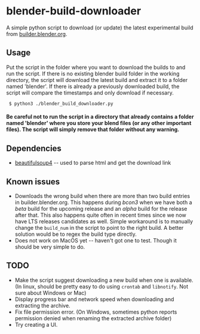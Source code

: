 # blender-build-downloader
A simple python script to download (or update) the latest experimental build from [builder.blender.org](https://builder.blender.org/download/).

## Usage
Put the script in the folder where you want to download the builds to and run the script. If there is no existing blender build folder in the working directory, the script will download the latest build and extract it to a folder named 'blender'. If there is already a previously downloaded build, the script will compare the timestamps and only download if necessary. 

` $ python3 ./blender_build_downloader.py`

#### Be careful not to run the script in a directory that already contains a folder named 'blender' where you store your blend files (or any other important files). The script will simply remove that folder without any warning.

## Dependencies
 - [beautifulsoup4](https://pypi.org/project/beautifulsoup4/) -- used to parse html and get the download link

## Known issues
 - Downloads the wrong build when there are more than two build entries in builder.blender.org. This happens during *bcon3* when we have both a *beta* build for the upcoming release and an *alpha* build for the release after that. This also happens quite often in recent times since we now have LTS releases candidates as well. Simple workaround is to manually change the `build_num` in the script to point to the right build. A better solution would be to regex the build type directly.
 - Does not work on MacOS yet -- haven't got one to test. Though it should be very simple to do. 

## TODO
 - Make the script suggest downloading a new build when one is available. (In linux, should be pretty easy to do using `crontab` and `libnotify`. Not sure about Windows or Mac)
 - Display progress bar and network speed when downloading and extracting the archive.
 - Fix file permission error. (On Windows, sometimes python reports permission denied when renaming the extracted archive folder)
 - Try creating a UI.
